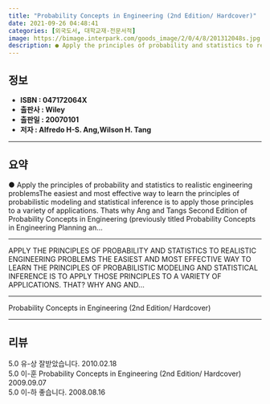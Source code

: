 ```yaml
---
title: "Probability Concepts in Engineering (2nd Edition/ Hardcover)"
date: 2021-09-26 04:48:41
categories: [외국도서, 대학교재-전문서적]
image: https://bimage.interpark.com/goods_image/2/0/4/8/201312048s.jpg
description: ● Apply the principles of probability and statistics to realistic engineering problemsThe easiest and most effective way to learn the principles of probabilist
---
```


## **정보**

- **ISBN : 047172064X**
- **출판사 : Wiley**
- **출판일 : 20070101**
- **저자 : Alfredo H-S. Ang,Wilson H. Tang**

------



## **요약**

●  Apply the principles of probability and statistics to realistic engineering problemsThe easiest and most effective way to learn the principles of probabilistic modeling and statistical inference is to apply those principles to a variety of applications. Thats why Ang and Tangs Second Edition of Probability Concepts in Engineering (previously titled Probability Concepts in Engineering Planning an...

------

APPLY THE PRINCIPLES OF PROBABILITY AND STATISTICS TO REALISTIC ENGINEERING PROBLEMS THE EASIEST AND MOST EFFECTIVE WAY TO LEARN THE PRINCIPLES OF PROBABILISTIC MODELING AND STATISTICAL INFERENCE IS TO APPLY THOSE PRINCIPLES TO A VARIETY OF APPLICATIONS. THAT? WHY ANG AND... 

------


Probability Concepts in Engineering (2nd Edition/ Hardcover) 

------


## **리뷰** 

5.0 유-상 잘받았습니다. 2010.02.18 <br/>5.0 이-훈 Probability Concepts in Engineering (2nd Edition/ Hardcover) 2009.09.07 <br/>5.0 이-하 좋습니다. 2008.08.16 <br/>